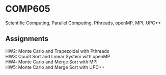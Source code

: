 # COMP605
Scientific Computing, Parallel Computing, Pthreads, openMP, MPI, UPC++

## Assignments
HW2: Monte Carlo and Trapezoidal with Pthreads <br />
HW3: Count Sort and Linear System with openMP <br />
HW4: Monte Carlo and Merge Sort with MPI <br />
HW5: Monte Carlo and Merge Sort with UPC++
